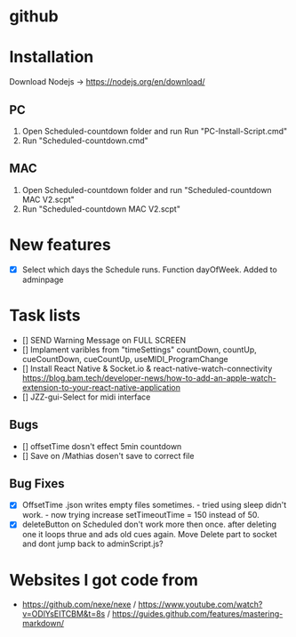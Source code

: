 # github

# Installation
Download Nodejs -> https://nodejs.org/en/download/

## PC
  1. Open Scheduled-countdown folder and run Run "PC-Install-Script.cmd"
  2. Run "Scheduled-countdown.cmd"

## MAC
 1. Open Scheduled-countdown folder and run "Scheduled-countdown MAC V2.scpt"
 2. Run "Scheduled-countdown MAC V2.scpt"


# New features
- [X] Select which days the Schedule runs. Function dayOfWeek. Added to adminpage

# Task lists
- [] SEND Warning Message on FULL SCREEN
- [] Implament varibles from "timeSettings" countDown, countUp, cueCountDown, cueCountUp, useMIDI_ProgramChange
- [] Install React Native & Socket.io & react-native-watch-connectivity  https://blog.bam.tech/developer-news/how-to-add-an-apple-watch-extension-to-your-react-native-application
- [] JZZ-gui-Select for midi interface


## Bugs
- [] offsetTime dosn't effect 5min countdown
- [] Save on /Mathias dosen't save to correct file

## Bug Fixes
- [X] OffsetTime .json writes empty files sometimes. - tried using sleep didn't work. - now trying increase setTimeoutTime = 150 instead of 50.
- [x] deleteButton on Scheduled don't work more then once. after deleting one it loops thrue and ads old cues again. Move Delete part to socket and dont jump back to adminScript.js?

# Websites I got code from
- https://github.com/nexe/nexe / https://www.youtube.com/watch?v=ODlYsEITCBM&t=8s / https://guides.github.com/features/mastering-markdown/
